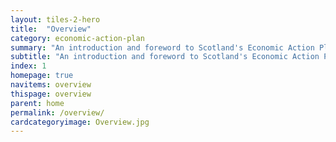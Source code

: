 ```yaml
---
layout: tiles-2-hero
title:  "Overview"
category: economic-action-plan
summary: "An introduction and foreword to Scotland's Economic Action Plan."
subtitle: "An introduction and foreword to Scotland's Economic Action Plan."
index: 1
homepage: true
navitems: overview
thispage: overview
parent: home
permalink: /overview/
cardcategoryimage: Overview.jpg
---
```

